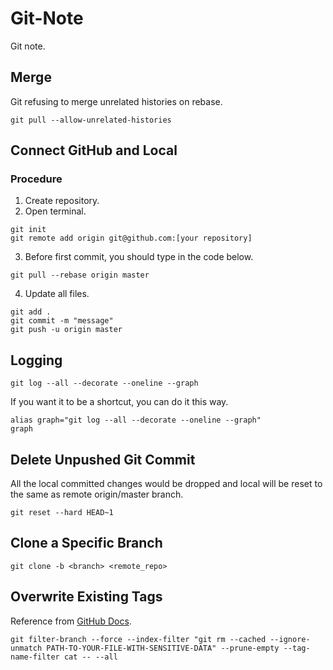 # Git-Note

Git note.

## Merge

Git refusing to merge unrelated histories on rebase.

```
git pull --allow-unrelated-histories
```

## Connect GitHub and Local

### Procedure

1. Create repository.
2. Open terminal.
```shell
git init
git remote add origin git@github.com:[your repository]
```
3. Before first commit, you should type in the code below.
```shell
git pull --rebase origin master
```
4. Update all files.
```shell
git add .
git commit -m "message"
git push -u origin master
```

## Logging

```shell
git log --all --decorate --oneline --graph
```

If you want it to be a shortcut, you can do it this way.

```shell
alias graph="git log --all --decorate --oneline --graph"
graph
```

## Delete Unpushed Git Commit

All the local committed changes would be dropped and local will be reset to the same as remote origin/master branch.
```shell
git reset --hard HEAD~1
```

## Clone a Specific Branch

```shell
git clone -b <branch> <remote_repo>
```
## Overwrite Existing Tags

Reference from [GitHub Docs](https://docs.github.com/en/github/authenticating-to-github/removing-sensitive-data-from-a-repository).
```shell
git filter-branch --force --index-filter "git rm --cached --ignore-unmatch PATH-TO-YOUR-FILE-WITH-SENSITIVE-DATA" --prune-empty --tag-name-filter cat -- --all
```
